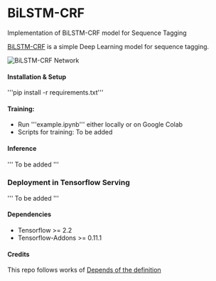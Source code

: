 # BiLSTM-CRF
Implementation of BiLSTM-CRF model for Sequence Tagging

[BiLSTM-CRF](https://arxiv.org/pdf/1508.01991v1.pdf) is a simple Deep Learning model for sequence tagging.

![BiLSTM-CRF Network](./resources/bilstm-crf.network.png)


#### Installation & Setup 
'''pip install -r requirements.txt'''

#### Training:
- Run '''example.ipynb''' either locally or on Google Colab
- Scripts for training: To be added

#### Inference
''' To be added '''

### Deployment in Tensorflow Serving
''' To be added '''

#### Dependencies
* Tensorflow >= 2.2
* Tensorflow-Addons >= 0.11.1

#### Credits
This repo follows works of [Depends of the definition](https://www.depends-on-the-definition.com/sequence-tagging-lstm-crf/)
